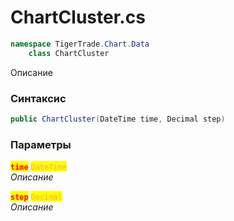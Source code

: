 
# ChartCluster.cs
```csharp
namespace TigerTrade.Chart.Data  
    class ChartCluster
```

Описание

### Синтаксис
```csharp
public ChartCluster(DateTime time, Decimal step)
```

### Параметры  
<mark style="color:red;">**`time`**</mark> <mark style="color: rgb(255, 166, 87);">`DateTime`</mark>  
 *Описание*  
  
<mark style="color:red;">**`step`**</mark> <mark style="color: rgb(255, 166, 87);">`Decimal`</mark>  
 *Описание*  
  

                    
                    